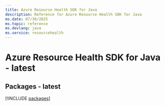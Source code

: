 ```yaml
---
title: Azure Resource Health SDK for Java
description: Reference for Azure Resource Health SDK for Java
ms.date: 07/30/2025
ms.topic: reference
ms.devlang: java
ms.service: resourcehealth
---
```

# Azure Resource Health SDK for Java - latest
## Packages - latest
[!INCLUDE [packages](resource-health-index.md)]